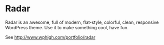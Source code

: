 Radar
=====

Radar is an awesome, full of modern, flat-style, colorful, clean, responsive WordPress theme. Use it to make something cool, have fun.

See http://www.wphigh.com/portfolio/radar
